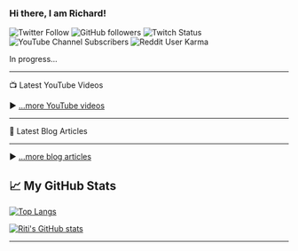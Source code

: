<!--
**iRitiLopes/iRitiLopes** is a ✨ _special_ ✨ repository because its `README.md` (this file) appears on your GitHub profile.
-->

### Hi there, I am Richard!

![Twitter Follow](https://img.shields.io/twitter/follow/ritizera?style=social)
![GitHub followers](https://img.shields.io/github/followers/iRitiLopes?style=social)
![Twitch Status](https://img.shields.io/twitch/status/fenr1rdota?style=social)
![YouTube Channel Subscribers](https://img.shields.io/youtube/channel/subscribers/UCrQqCIJjC_LEkEc1Qb2hZMA?style=social)
![Reddit User Karma](https://img.shields.io/reddit/user-karma/link/iMask95?style=social)


In progress...

---

📺 Latest YouTube Videos

<!-- YOUTUBE-VIDEOS-LIST:START -->
<!-- YOUTUBE-VIDEOS-LIST:END -->


▶ [...more YouTube videos](https://www.youtube.com/channel/UCrQqCIJjC_LEkEc1Qb2hZMA?sub_confirmation=1)

---

📘 Latest Blog Articles

<!-- BLOG-POST-LIST:START -->
<!-- BLOG-POST-LIST:END -->

---

▶ [...more blog articles](https://linkedin.com/richardcruzlopes)


## &#x1f4c8; My GitHub Stats

[![Top Langs](https://github-readme-stats.vercel.app/api/top-langs/?username=iRitiLopes&hide=html,css&theme=dracula&langs_count=10)](https://github.com/anuraghazra/github-readme-stats)

[![Riti's GitHub stats](https://github-readme-stats.vercel.app/api?username=iRitiLopes&theme=dracula)](https://github.com/anuraghazra/github-readme-stats)

---

